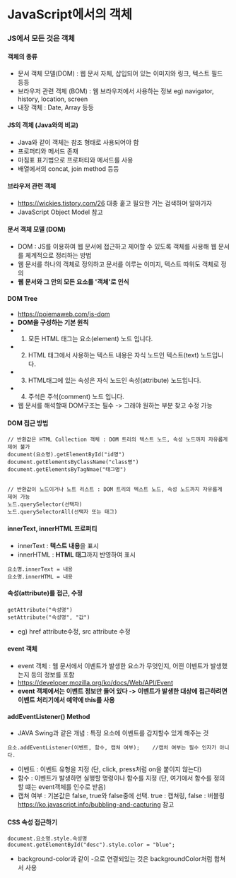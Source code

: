 # JavaScript에서의 객체

### JS에서 모든 것은 객체

#### 객체의 종류
- 문서 객체 모델(DOM) : 웹 문서 자체, 삽입되어 있는 이미지와 링크, 텍스트 필드 등등
- 브라우저 관련 객체 (BOM) : 웹 브라우저에서 사용하는 정보 eg) navigator, history, location, screen
- 내장 객체 : Date, Array 등등

#### JS의 객체 (Java와의 비교)
- Java와 같이 객체는 참조 형태로 사용되어야 함
- 프로퍼티와 메서드 존재
- 마침표 표기법으로 프로퍼티와 메서드를 사용
- 배열에서의 concat, join method 등등

#### 브라우저 관련 객체
- https://wickies.tistory.com/26	대충 훝고 필요한 거는 검색하며 알아가자
- JavaScript Object Model 참고

#### 문서 객체 모델 (DOM)
- DOM : JS를 이용하여 웹 문서에 접근하고 제어할 수 있도록 객체를 사용해 웹 문서를 체계적으로 정리하는 방법
- 웹 문서를 하나의 객체로 정의하고 문서를 이루는 이미지, 텍스트 따위도 객체로 정의
- **웹 문서와 그 안의 모든 요소를 '객체'로 인식**

#### DOM Tree
- https://poiemaweb.com/js-dom
- **DOM을 구성하는 기본 원칙**
- 1. 모든 HTML 태그는 요소(element) 노드 입니다.
- 2. HTML 태그에서 사용하는 텍스트 내용은 자식 노드인 텍스트(text) 노드입니다.
- 3. HTML태그에 있는 속성은 자식 노드인 속성(attribute) 노드입니다.
- 4. 주석은 주석(comment) 노드 입니다. 
- 웹 문서를 해석할때 DOM구조는 필수 -> 그래야 원하는 부분 찾고 수정 가능

#### DOM 접근 방법
~~~
// 반환값은 HTML Collection 객체 : DOM 트리의 텍스트 노드, 속성 노드까지 자유롭게 제어 불가
document(요소명).getElementById("id명")
document.getElementsByClassName("class명")
document.getElementsByTagNmae("태그명")


// 반환값이 노드이거나 노트 리스트 : DOM 트리의 텍스트 노드, 속성 노드까지 자유롭게 제어 가능
노드.querySelector(선택자)
노드.querySelectorAll(선택자 또는 태그)
~~~

#### innerText, innerHTML 프로퍼티
- innerText : **텍스트 내용**을 표시
- innerHTML : **HTML 태그**까지 반영하여 표시
~~~
요소명.innerText = 내용
요소명.innerHTML = 내용
~~~

#### 속성(attribute)를 접근, 수정
~~~
getAttribute("속성명")
setAttribute("속성명", "값")
~~~
- eg) href attribute수정, src attribute 수정

#### event 객체
- event 객체 : 웹 문서에서 이벤트가 발생한 요소가 무엇인지, 어떤 이벤트가 발생했는지 등의 정보를 포함
- https://developer.mozilla.org/ko/docs/Web/API/Event
- **event 객체에서는 이벤트 정보만 들어 있다 -> 이벤트가 발생한 대상에 접근하려면 이벤트 처리기에서 예약에 this를 사용**

#### addEventListener() Method
- JAVA Swing과 같은 개념 : 특정 요소에 이벤트를 감지할수 있게 해주는 것
~~~
요소.addEventListener(이벤트, 함수, 캡쳐 여부);	//캡처 여부는 필수 인자가 아니다.
~~~
- 이벤트 : 이벤트 유형을 지정 (단, click, press처럼 on을 붙이지 않는다)
- 함수 : 이벤트가 발생하면 실행할 명령이나 함수를 지정 (단, 여기에서 함수를 정의할 떄는 event객체를 인수로 받음)
- 캡쳐 여부 : 기본값은 false, true와 false중에 선택. true : 캡쳐링, false : 버블링 https://ko.javascript.info/bubbling-and-capturing 참고

#### CSS 속성 접근하기
~~~
document.요소명.style.속성명
document.getElementById("desc").style.color = "blue";
~~~
- background-color과 같이 -으로 연결되있는 것은 backgroundColor처럼 합쳐서 사용